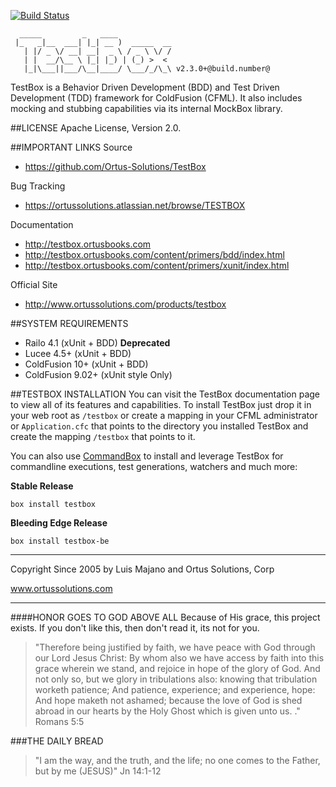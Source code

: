 ﻿[![Build Status](https://travis-ci.org/Ortus-Solutions/TestBox.svg?branch=development)](https://travis-ci.org/Ortus-Solutions/TestBox)```  _____         _   ____             |_   _|__  ___| |_| __ )  _____  __   | |/ _ \/ __| __|  _ \ / _ \ \/ /   | |  __/\__ \ |_| |_) | (_) >  <    |_|\___||___/\__|____/ \___/_/\_\ v2.3.0+@build.number@```    TestBox is a Behavior Driven Development (BDD) and Test Driven Development (TDD) framework for ColdFusion (CFML). It also includes mocking and stubbing capabilities via its internal MockBox library.##LICENSEApache License, Version 2.0.##IMPORTANT LINKSSource- https://github.com/Ortus-Solutions/TestBoxBug Tracking- https://ortussolutions.atlassian.net/browse/TESTBOXDocumentation- http://testbox.ortusbooks.com- http://testbox.ortusbooks.com/content/primers/bdd/index.html- http://testbox.ortusbooks.com/content/primers/xunit/index.htmlOfficial Site- http://www.ortussolutions.com/products/testbox##SYSTEM REQUIREMENTS- Railo 4.1 (xUnit + BDD) **Deprecated**- Lucee 4.5+ (xUnit + BDD)- ColdFusion 10+ (xUnit + BDD)- ColdFusion 9.02+ (xUnit style Only)##TESTBOX INSTALLATIONYou can visit the TestBox documentation page to view all of its features and capabilities.  To install TestBox just drop it in your web root as `/testbox` orcreate a mapping in your CFML administrator or `Application.cfc` that points to thedirectory you installed TestBox and create the mapping `/testbox` that points to it.You can also use [CommandBox](http://www.ortussolutions.com/products/commandbox) to install and leverage TestBox for commandline executions, test generations, watchers and much more:**Stable Release**`box install testbox`**Bleeding Edge Release**`box install testbox-be`********************************************************************************Copyright Since 2005 by Luis Majano and Ortus Solutions, Corpwww.ortussolutions.com********************************************************************************####HONOR GOES TO GOD ABOVE ALLBecause of His grace, this project exists. If you don't like this, then don't read it, its not for you.>"Therefore being justified by faith, we have peace with God through our Lord Jesus Christ:By whom also we have access by faith into this grace wherein we stand, and rejoice in hope of the glory of God.And not only so, but we glory in tribulations also: knowing that tribulation worketh patience;And patience, experience; and experience, hope:And hope maketh not ashamed; because the love of God is shed abroad in our hearts by the Holy Ghost which is given unto us. ." Romans 5:5###THE DAILY BREAD > "I am the way, and the truth, and the life; no one comes to the Father, but by me (JESUS)" Jn 14:1-12